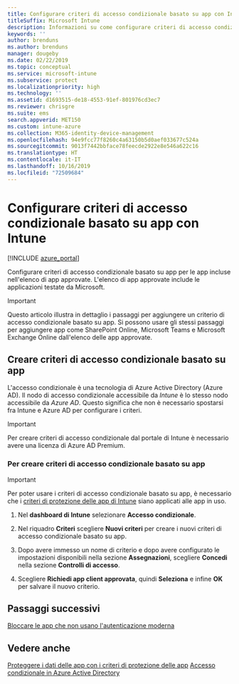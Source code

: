 ```yaml
---
title: Configurare criteri di accesso condizionale basato su app con Intune
titleSuffix: Microsoft Intune
description: Informazioni su come configurare criteri di accesso condizionale basato su app con Intune.
keywords: ''
author: brenduns
ms.author: brenduns
manager: dougeby
ms.date: 02/22/2019
ms.topic: conceptual
ms.service: microsoft-intune
ms.subservice: protect
ms.localizationpriority: high
ms.technology: ''
ms.assetid: d1693515-de18-4553-91ef-801976cd3ec7
ms.reviewer: chrisgre
ms.suite: ems
search.appverid: MET150
ms.custom: intune-azure
ms.collection: M365-identity-device-management
ms.openlocfilehash: 94e9fcc77f8260c4a63150b5d0aef033677c524a
ms.sourcegitcommit: 9013f7442bbface78feecde2922e8e546a622c16
ms.translationtype: HT
ms.contentlocale: it-IT
ms.lasthandoff: 10/16/2019
ms.locfileid: "72509684"
---
```

# <a name="set-up-app-based-conditional-access-policies-with-intune"></a>Configurare criteri di accesso condizionale basato su app con Intune

[!INCLUDE [azure_portal](../includes/azure_portal.md)]

Configurare criteri di accesso condizionale basato su app per le app incluse nell'elenco di app approvate. L'elenco di app approvate include le applicazioni testate da Microsoft.

> [!IMPORTANT]
> Questo articolo illustra in dettaglio i passaggi per aggiungere un criterio di accesso condizionale basato su app. Si possono usare gli stessi passaggi per aggiungere app come SharePoint Online, Microsoft Teams e Microsoft Exchange Online dall'elenco delle app approvate.

## <a name="create-app-based-conditional-access-policies"></a>Creare criteri di accesso condizionale basato su app
L'accesso condizionale è una tecnologia di Azure Active Directory (Azure AD). Il nodo di accesso condizionale accessibile da *Intune* è lo stesso nodo accessibile da *Azure AD*. Questo significa che non è necessario spostarsi fra Intune e Azure AD per configurare i criteri.

> [!IMPORTANT]
> Per creare criteri di accesso condizionale dal portale di Intune è necessario avere una licenza di Azure AD Premium.

### <a name="to-create-an-app-based-conditional-access-policy"></a>Per creare criteri di accesso condizionale basato su app

> [!IMPORTANT]
> Per poter usare i criteri di accesso condizionale basato su app, è necessario che i [criteri di protezione delle app di Intune](../apps/app-protection-policies.md) siano applicati alle app in uso.

1. Nel **dashboard di Intune** selezionare **Accesso condizionale**.

2. Nel riquadro **Criteri** scegliere **Nuovi criteri** per creare i nuovi criteri di accesso condizionale basato su app.

4. Dopo avere immesso un nome di criterio e dopo avere configurato le impostazioni disponibili nella sezione **Assegnazioni**, scegliere **Concedi** nella sezione **Controlli di accesso**.

5. Scegliere **Richiedi app client approvata**, quindi **Seleziona** e infine **OK** per salvare il nuovo criterio.

## <a name="next-steps"></a>Passaggi successivi
[Bloccare le app che non usano l'autenticazione moderna](app-modern-authentication-block.md)

## <a name="see-also"></a>Vedere anche

[Proteggere i dati delle app con i criteri di protezione delle app](../apps/app-protection-policies.md)
[Accesso condizionale in Azure Active Directory](https://docs.microsoft.com/azure/active-directory/active-directory-conditional-access)
